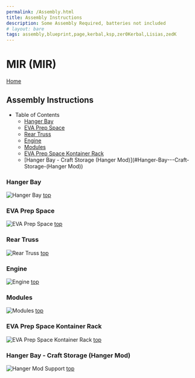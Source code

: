 ```yaml
---
permalink: /Assembly.html
title: Assembly Instructions
description: Some Assembly Required, batteries not included
# layout: bare
tags: assembly,blueprint,page,kerbal,ksp,zer0Kerbal,Lisias,zedK
---
```


<!-- Assembly.md v1.0.0.0
MIR (MIR)
created: 28 Aug 2022
updated: 
-->

<script src="https://kit.fontawesome.com/0ea5493613.js" crossorigin="anonymous"></script>
<i class="fa-solid fa-helmet-safety fa-beat-fade fa-3x" style="--fa-beat-fade-opacity: 0.1; --fa-beat-fade-scale: 1.25;color: #FF8200" ></i>

# MIR (MIR)

[Home](./index.md)

## Assembly Instructions

* Table of Contents
  * [Hanger Bay](#Hanger-Bay)
  * [EVA Prep Space](#EVA-Prep-Space)
  * [Rear Truss](#Rear-Truss)
  * [Engine](#Engine)
  * [Modules](#Modules)
  * [EVA Prep Space Kontainer Rack](#EVA-Prep-Space-Kontainer-Rack)
  * [Hanger Bay - Craft Storage (Hanger Mod)](#Hanger-Bay---Craft-Storage-(Hanger Mod))

### Hanger Bay

![Hanger Bay](http://i.imgur.com/PWO7skB.gif)
[top](#Table-of-Contents)

### EVA Prep Space

![EVA Prep Space](http://i.imgur.com/jGLKJVe.gif)
[top](#Table-of-Contents)

### Rear Truss

![Rear Truss](http://i.imgur.com/BPHo946.gif/)
[top](#Table-of-Contents)

### Engine

![Engine](http://i.imgur.com/AS23xFw.gif)
[top](#Table-of-Contents)

### Modules

![Modules](http://i.imgur.com/tv5uYsK.gif)
[top](#Table-of-Contents)

### EVA Prep Space Kontainer Rack
![EVA Prep Space Kontainer Rack](http://i.imgur.com/Z8VmYq6.gif)
[top](#Table-of-Contents)

### Hanger Bay - Craft Storage (Hanger Mod)

![Hanger Mod Support](http://i.imgur.com/nNTScyN.png)
[top](#Table-of-Contents)

<!-- this file CC BY-ND 4.0 by zer0Kerbal -->
